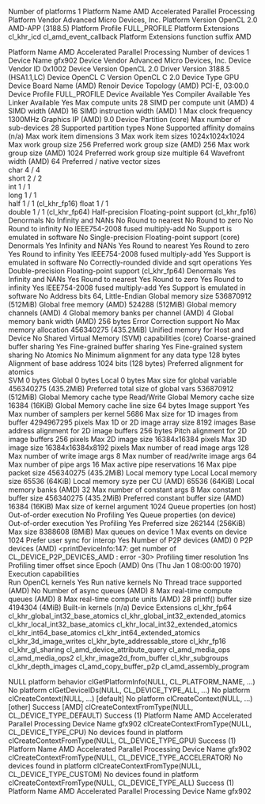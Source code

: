 Number of platforms                               1
  Platform Name                                   AMD Accelerated Parallel Processing
  Platform Vendor                                 Advanced Micro Devices, Inc.
  Platform Version                                OpenCL 2.0 AMD-APP (3188.5)
  Platform Profile                                FULL_PROFILE
  Platform Extensions                             cl_khr_icd cl_amd_event_callback 
  Platform Extensions function suffix             AMD

  Platform Name                                   AMD Accelerated Parallel Processing
Number of devices                                 1
  Device Name                                     gfx902
  Device Vendor                                   Advanced Micro Devices, Inc.
  Device Vendor ID                                0x1002
  Device Version                                  OpenCL 2.0 
  Driver Version                                  3188.5 (HSA1.1,LC)
  Device OpenCL C Version                         OpenCL C 2.0 
  Device Type                                     GPU
  Device Board Name (AMD)                         Renoir
  Device Topology (AMD)                           PCI-E, 03:00.0
  Device Profile                                  FULL_PROFILE
  Device Available                                Yes
  Compiler Available                              Yes
  Linker Available                                Yes
  Max compute units                               28
  SIMD per compute unit (AMD)                     4
  SIMD width (AMD)                                16
  SIMD instruction width (AMD)                    1
  Max clock frequency                             1300MHz
  Graphics IP (AMD)                               9.0
  Device Partition                                (core)
    Max number of sub-devices                     28
    Supported partition types                     None
    Supported affinity domains                    (n/a)
  Max work item dimensions                        3
  Max work item sizes                             1024x1024x1024
  Max work group size                             256
  Preferred work group size (AMD)                 256
  Max work group size (AMD)                       1024
  Preferred work group size multiple              64
  Wavefront width (AMD)                           64
  Preferred / native vector sizes                 
    char                                                 4 / 4       
    short                                                2 / 2       
    int                                                  1 / 1       
    long                                                 1 / 1       
    half                                                 1 / 1        (cl_khr_fp16)
    float                                                1 / 1       
    double                                               1 / 1        (cl_khr_fp64)
  Half-precision Floating-point support           (cl_khr_fp16)
    Denormals                                     No
    Infinity and NANs                             No
    Round to nearest                              No
    Round to zero                                 No
    Round to infinity                             No
    IEEE754-2008 fused multiply-add               No
    Support is emulated in software               No
  Single-precision Floating-point support         (core)
    Denormals                                     Yes
    Infinity and NANs                             Yes
    Round to nearest                              Yes
    Round to zero                                 Yes
    Round to infinity                             Yes
    IEEE754-2008 fused multiply-add               Yes
    Support is emulated in software               No
    Correctly-rounded divide and sqrt operations  Yes
  Double-precision Floating-point support         (cl_khr_fp64)
    Denormals                                     Yes
    Infinity and NANs                             Yes
    Round to nearest                              Yes
    Round to zero                                 Yes
    Round to infinity                             Yes
    IEEE754-2008 fused multiply-add               Yes
    Support is emulated in software               No
  Address bits                                    64, Little-Endian
  Global memory size                              536870912 (512MiB)
  Global free memory (AMD)                        524288 (512MiB)
  Global memory channels (AMD)                    4
  Global memory banks per channel (AMD)           4
  Global memory bank width (AMD)                  256 bytes
  Error Correction support                        No
  Max memory allocation                           456340275 (435.2MiB)
  Unified memory for Host and Device              No
  Shared Virtual Memory (SVM) capabilities        (core)
    Coarse-grained buffer sharing                 Yes
    Fine-grained buffer sharing                   Yes
    Fine-grained system sharing                   No
    Atomics                                       No
  Minimum alignment for any data type             128 bytes
  Alignment of base address                       1024 bits (128 bytes)
  Preferred alignment for atomics                 
    SVM                                           0 bytes
    Global                                        0 bytes
    Local                                         0 bytes
  Max size for global variable                    456340275 (435.2MiB)
  Preferred total size of global vars             536870912 (512MiB)
  Global Memory cache type                        Read/Write
  Global Memory cache size                        16384 (16KiB)
  Global Memory cache line size                   64 bytes
  Image support                                   Yes
    Max number of samplers per kernel             5686
    Max size for 1D images from buffer            4294967295 pixels
    Max 1D or 2D image array size                 8192 images
    Base address alignment for 2D image buffers   256 bytes
    Pitch alignment for 2D image buffers          256 pixels
    Max 2D image size                             16384x16384 pixels
    Max 3D image size                             16384x16384x8192 pixels
    Max number of read image args                 128
    Max number of write image args                8
    Max number of read/write image args           64
  Max number of pipe args                         16
  Max active pipe reservations                    16
  Max pipe packet size                            456340275 (435.2MiB)
  Local memory type                               Local
  Local memory size                               65536 (64KiB)
  Local memory syze per CU (AMD)                  65536 (64KiB)
  Local memory banks (AMD)                        32
  Max number of constant args                     8
  Max constant buffer size                        456340275 (435.2MiB)
  Preferred constant buffer size (AMD)            16384 (16KiB)
  Max size of kernel argument                     1024
  Queue properties (on host)                      
    Out-of-order execution                        No
    Profiling                                     Yes
  Queue properties (on device)                    
    Out-of-order execution                        Yes
    Profiling                                     Yes
    Preferred size                                262144 (256KiB)
    Max size                                      8388608 (8MiB)
  Max queues on device                            1
  Max events on device                            1024
  Prefer user sync for interop                    Yes
  Number of P2P devices (AMD)                     0
  P2P devices (AMD)                               <printDeviceInfo:147: get number of CL_DEVICE_P2P_DEVICES_AMD : error -30>
  Profiling timer resolution                      1ns
  Profiling timer offset since Epoch (AMD)        0ns (Thu Jan  1 08:00:00 1970)
  Execution capabilities                          
    Run OpenCL kernels                            Yes
    Run native kernels                            No
    Thread trace supported (AMD)                  No
    Number of async queues (AMD)                  8
    Max real-time compute queues (AMD)            8
    Max real-time compute units (AMD)             28
  printf() buffer size                            4194304 (4MiB)
  Built-in kernels                                (n/a)
  Device Extensions                               cl_khr_fp64 cl_khr_global_int32_base_atomics cl_khr_global_int32_extended_atomics cl_khr_local_int32_base_atomics cl_khr_local_int32_extended_atomics cl_khr_int64_base_atomics cl_khr_int64_extended_atomics cl_khr_3d_image_writes cl_khr_byte_addressable_store cl_khr_fp16 cl_khr_gl_sharing cl_amd_device_attribute_query cl_amd_media_ops cl_amd_media_ops2 cl_khr_image2d_from_buffer cl_khr_subgroups cl_khr_depth_images cl_amd_copy_buffer_p2p cl_amd_assembly_program 

NULL platform behavior
  clGetPlatformInfo(NULL, CL_PLATFORM_NAME, ...)  No platform
  clGetDeviceIDs(NULL, CL_DEVICE_TYPE_ALL, ...)   No platform
  clCreateContext(NULL, ...) [default]            No platform
  clCreateContext(NULL, ...) [other]              Success [AMD]
  clCreateContextFromType(NULL, CL_DEVICE_TYPE_DEFAULT)  Success (1)
    Platform Name                                 AMD Accelerated Parallel Processing
    Device Name                                   gfx902
  clCreateContextFromType(NULL, CL_DEVICE_TYPE_CPU)  No devices found in platform
  clCreateContextFromType(NULL, CL_DEVICE_TYPE_GPU)  Success (1)
    Platform Name                                 AMD Accelerated Parallel Processing
    Device Name                                   gfx902
  clCreateContextFromType(NULL, CL_DEVICE_TYPE_ACCELERATOR)  No devices found in platform
  clCreateContextFromType(NULL, CL_DEVICE_TYPE_CUSTOM)  No devices found in platform
  clCreateContextFromType(NULL, CL_DEVICE_TYPE_ALL)  Success (1)
    Platform Name                                 AMD Accelerated Parallel Processing
    Device Name                                   gfx902
